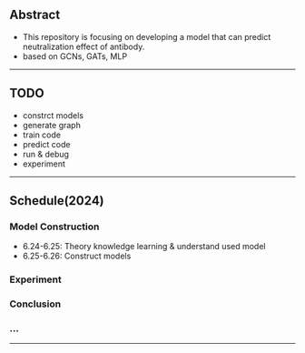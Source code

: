 ## Abstract
* This repository is focusing on developing a model that can predict neutralization effect of antibody.
* based on GCNs, GATs, MLP

****

## TODO
* constrct models
* generate graph
* train code
* predict code
* run & debug
* experiment

****

## Schedule(2024)
### Model Construction
* 6.24-6.25: Theory knowledge learning & understand used model
* 6.25-6.26: Construct models

### Experiment


### Conclusion


### ...


****


